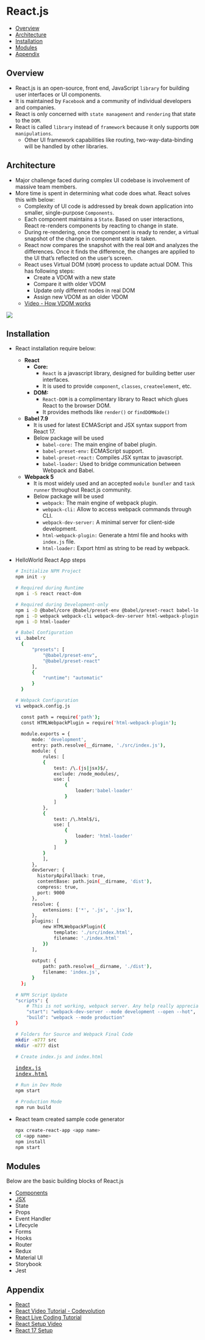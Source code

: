 # React.js

- [Overview](#overview)
- [Architecture](#architecture)
- [Installation](#installation)
- [Modules](#modules)
- [Appendix](#appendix)

## Overview
- React.js is an open-source, front end, JavaScript `library` for building user interfaces or UI components.
- It is maintained by `Facebook` and a community of individual developers and companies.
- React is only concerned with `state management` and `rendering` that state to the `DOM`. 
- React is called `library` instead of `framework` because it only supports `DOM manipulations`. 
  - Other UI framework capabilities like routing, two-way-data-binding will be handled by other libraries.

## Architecture
- Major challenge faced during complex UI codebase is involvement of massive team members.
- More time is spent in determining what code does what. React solves this with below:
    - Complexity of UI code is addressed by break down application into smaller, single-purpose `Components`.
    - Each component maintains a `State`. Based on user interactions, React re-renders components by reacting to change in state.
    - During re-rendering, once the component is ready to render, a virtual snapshot of the change in component state is taken.
    - React now compares the snapshot with the real `DOM` and analyzes the differences. Once it finds the difference, the changes are applied to the UI that’s reflected on the user’s screen. 
    - React uses Virtual DOM (`VDOM`) process to update actual DOM. This has following steps:
      - Create a VDOM with a new state
      - Compare it with older VDOM
      - Update only different nodes in real DOM
      - Assign new VDOM as an older VDOM
    - [Video - How VDOM works](https://www.youtube.com/watch?v=BYbgopx44vo)

![](./01-Images/01-ReactArchitecture.png)

## Installation
- React installation require below:
  - **React**
    - **Core:**
      - `React` is a javascript library, designed for building better user interfaces.
      - It is used to provide `component`, `classes`, `createelement`, etc.
    - **DOM:**
      - `React-DOM` is a complimentary library to React which glues React to the browser DOM.
      - It provides methods like `render()` or `findDOMNode()`
  - **Babel 7.9**
    - It is used for latest ECMAScript and JSX syntax support from React 17.
    - Below package will be used
      - `babel-core:` The main engine of babel plugin.
      - `babel-preset-env:` ECMAScript support.
      - `babel-preset-react:` Compiles JSX syntax to javascript.
      - `babel-loader:` Used to bridge communication between Webpack and Babel.
  - **Webpack 5**
    - It is most widely used and an accepted `module bundler` and `task runner` throughout React.js community.
    - Below package will be used
      - `webpack:` The main engine of webpack plugin.
      - `webpack-cli:` Allow to access webpack commands through CLI.
      - `webpack-dev-server:` A minimal server for client-side development.
      - `html-webpack-plugin:` Generate a html file and hooks with `index.js` file.
      - `html-loader:` Export html as string to be read by webpack.
- HelloWorld React App steps
  ```sh
  # Initialize NPM Project
  npm init -y

  # Required during Runtime
  npm i -S react react-dom

  # Required during Development-only
  npm i -D @babel/core @babel/preset-env @babel/preset-react babel-loader
  npm i -D webpack webpack-cli webpack-dev-server html-webpack-plugin
  npm i -D html-loader

  # Babel Configuration
  vi .babelrc
    {
        "presets": [
            "@babel/preset-env", 
            "@babel/preset-react"
        ],
        {
            "runtime": "automatic"
        }
    }

  # Webpack Configuration
  vi webpack.config.js

    const path = require('path');
    const HTMLWebpackPlugin = require('html-webpack-plugin');
    
    module.exports = {
        mode: 'development',
        entry: path.resolve(__dirname, './src/index.js'),
        module: {
            rules: [
            {
                test: /\.(js|jsx)$/,
                exclude: /node_modules/,
                use: [
                    {
                        loader:'babel-loader'
                    }
                ]
            },
            {
                test: /\.html$/i,
                use: [
                    {
                        loader: 'html-loader'
                    }
                ]
            }
            ],
        },
        devServer: {
          historyApiFallback: true,
          contentBase: path.join(__dirname, 'dist'),
          compress: true,
          port: 9000
        },
        resolve: {
            extensions: ['*', '.js', '.jsx'],
        },
        plugins: [
            new HTMLWebpackPlugin({
                template: './src/index.html',
                filename: './index.html'
            })
        ],
    
        output: {
            path: path.resolve(__dirname, './dist'),
            filename: 'index.js',
        }
    };
    
  # NPM Script Update
  "scripts": {
      # This is not working, webpack server. Any help really appreciated.
      "start": "webpack-dev-server --mode development --open --hot",
      "build": "webpack --mode production"
  }   
  
  # Folders for Source and Webpack Final Code
  mkdir -m777 src
  mkdir -m777 dist

  # Create index.js and index.html
  ```
  <pre>
  <a href=./02-MyDev/01/HelloWorld/src/index.js>index.js</a>
  <a href=./02-MyDev/01/HelloWorld/src/index.html>index.html</a>
  </pre>
  
  
  ```sh
  # Run in Dev Mode
  npm start

  # Production Mode
  npm run build
  ```

- React team created sample code generator 
  ```sh
  npx create-react-app <app name>
  cd <app name>
  npm install
  npm start
  ```

## Modules
Below are the basic building blocks of React.js
- [Components](./03-Modules/01-components.md)
- [JSX](.03-Modules/02-jsx.md)
- State
- Props
- Event Handler
- Lifecycle
- Forms
- Hooks
- Router
- Redux
- Material UI
- Storybook
- Jest

## Appendix
- [React](https://reactjs.org/)
- [React Video Tutorial - Codevolution](https://www.youtube.com/watch?v=QFaFIcGhPoM&list=PLC3y8-rFHvwgg3vaYJgHGnModB54rxOk3)
- [React Live Coding Tutorial](https://scrimba.com/learn/learnreact)
- [React Setup Video](https://www.youtube.com/watch?v=ihhPyqfdbjo&t=514s)
- [React 17 Setup](https://iamabhirupdatta.medium.com/setting-up-react-17-with-webpack-and-babel-part-1-e11b674a6102)